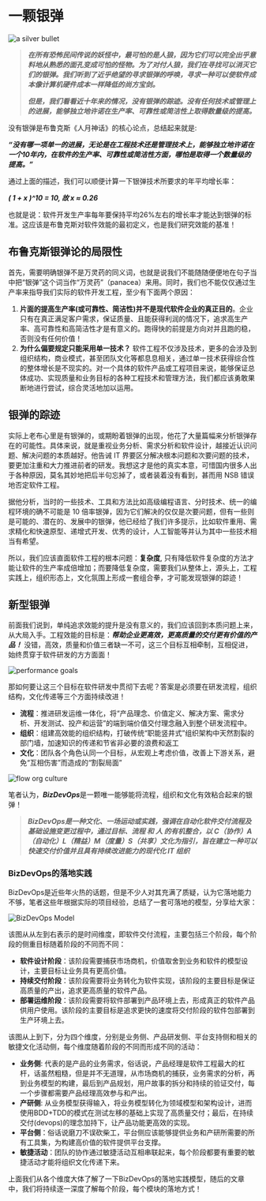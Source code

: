 # 一颗银弹

![a silver bullet](https://s1.locimg.com/2023/10/27/71e477e45f006.jpeg)

> ***在所有恐怖民间传说的妖怪中，最可怕的是人狼，因为它们可以完全出乎意料地从熟悉的面孔变成可怕的怪物。为了对付人狼，我们在寻找可以消灭它们的银弹。我们听到了近乎绝望的寻求银弹的呼唤，寻求一种可以使软件成本像计算机硬件成本一样降低的尚方宝剑。***
>
> ***但是，我们看看近十年来的情况，没有银弹的踪迹。没有任何技术或管理上的进展，能够独立地许诺在生产率、可靠性或简洁性上取得数量级的提高。***

没有银弹是布鲁克斯《人月神话》的核心论点，总结起来就是:

***“没有哪一项单一的进展，无论是在工程技术还是管理技术上，能够独立地许诺在一个10年内，在软件的生产率、可靠性或简洁性方面，哪怕是取得一个数量级的提高。”***

通过上面的描述，我们可以顺便计算一下银弹技术所要求的年平均增长率：

***( 1 + x )^10 = 10, 故 x ≈ 0.26***

也就是说：软件开发生产率每年要保持平均26%左右的增长率才能达到银弹的标准。这应该是布鲁克斯对软件效能的最初定义，也是我们研究效能的基准！

## 布鲁克斯银弹论的局限性

首先，需要明确银弹不是万灵药的同义词，也就是说我们不能随随便便地在句子当中把“银弹”这个词当作“万灵药”（panacea）来用。同时，我们也不能仅仅通过生产率来指导我们实际的软件开发工程，至少有下面两个原因：

1. **片面的提高生产率(或可靠性、简洁性)并不是现代软件企业的真正目的**。企业只有在真正满足客户需求，保证质量、且能获得利润的情况下，追求高生产率、高可靠性和高简洁性才是有意义的。跑得快的前提是方向对并且跑的稳，否则没有任何价值！
2. **为什么偏要规定只能采用单一技术？** 软件工程不仅涉及技术，更多的会涉及到组织结构，商业模式，甚至团队文化等都息息相关，通过单一技术获得综合性的整体增长是不现实的。对一个具体的软件产品或工程项目来说，能够保证总体成功、实现质量和业务目标的各种工程技术和管理方法，我们都应该勇敢果断地进行尝试，综合灵活地加以运用。

## 银弹的踪迹

实际上老布心里是有银弹的，或期盼着银弹的出现，他花了大量篇幅来分析银弹存在的可能性。具体来说，就是重视业务分析、需求分析和软件设计，越接近认识问题、解决问题的本质越好。他告诫 IT 界要区分解决根本问题和次要问题的技术，要更加注重和大力推进前者的研发。我想这才是他的真实本意，可惜国内很多人出于各种原因，莫名其妙地把后半句忘掉了，或者装着没有看到，甚而用 NSB 错误地否定软件工程。

据他分析，当时的一些技术、工具和方法比如高级编程语言、分时技术、统一的编程环境的确不可能是 10 倍率银弹，因为它们解决的仅仅是次要问题，但有一些则是可能的、潜在的、发展中的银弹，他已经给了我们许多提示，比如软件重用、需求精化和快速原型、递增式开发、优秀的设计，人工智能等并认为其中一些技术相当有希望。

所以，我们应该直面软件工程的根本问题：**复杂度**, 只有降低软件复杂度的方法才能让软件的生产率成倍增加；而要降低复杂度，需要我们从整体上，源头上，工程实践上，组织形态上，文化氛围上形成一套组合拳，才可能发现银弹的踪迹！

## 新型银弹

前面我们说到，单纯追求效能的提升是没有意义的，我们应该回到本质问题上来，从大局入手。工程效能的目标是：***帮助企业更高效，更高质量的交付更有价值的产品！*** 没错，高效，质量和价值三者缺一不可，这三个目标互相牵制，互相促进，始终贯穿于软件研发的方方面面！

![performance goals](https://s1.locimg.com/2024/02/11/5b1c229da818a.jpg)

那如何要让这三个目标在软件研发中贯彻下去呢？答案是必须要在研发流程，组织结构，文化传递等三个方面持续改进！

* **流程**：推进研发运维一体化，将“产品理念、价值定义、解决方案、需求分析、开发测试、投产和运营”的端到端价值交付理念融入到整个研发流程中。
* **组织**：组建高效能的组织结构，打破传统“职能竖井式”组织架构中天然割裂的部门墙，加速知识的传递和节省非必要的浪费和返工
* **文化**：团队各个角色认同一个目标，从宏观上考虑价值，改善上下游关系，避免“互相伤害”而造成的“割裂局面”

![flow org culture](https://s1.locimg.com/2024/02/11/91d8695ab6764.jpg)

笔者认为，***BizDevOps***是一颗唯一能够能将流程，组织和文化有效粘合起来的银弹！
> ***BizDevOps是一种文化、一场运动或实践，强调在自动化软件交付流程及基础设施变更过程中，通过目标、流程 和 人 的有机整合，以 C（协作）A（自动化）L（精益）M（度量）S（共享）文化为指引，旨在建立一种可以快速交付价值并且具有持续改进能力的现代化 IT 组织***

### BizDevOps的落地实践

BizDevOps是近些年火热的话题，但是不少人对其充满了质疑，认为它落地能力不够，笔者这些年根据实际的项目经验，总结了一套可落地的模型，分享给大家：

![BizDevOps Model](https://s1.locimg.com/2024/02/11/ad7102361670d.jpg)

该图从从左到右表示的是时间维度，即软件交付流程，主要包括三个阶段，每个阶段的侧重目标随着阶段的不同而不同：
* **软件设计阶段**：该阶段需要捕获市场商机，价值取舍到业务和软件的模型设计，主要目标让业务具有更高价值。
* **持续交付阶段**：该阶段需要将业务转化为软件实现，该阶段的主要目标是保证高质量的产出，追求更高质量的软件产品。
* **部署运维阶段**：该阶段需要将软件部署到产品环境上去，形成真正的软件产品供用户使用。该阶段的主要目标是追求更快的速度将交付阶段的软件包部署到生产环境上去。

该图从上到下，分为四个维度，分别是业务侧、产品研发侧、平台支持侧和相关的敏捷文化活动侧，每个维度随着阶段的不同而形成不同的活动：
* **业务侧**: 代表的是产品的业务需求，俗话说，产品经理是软件工程最大的杠杆，话虽然粗糙，但是并不无道理，从市场商机的捕获，业务需求的分析，再到业务模型的构建，最后到产品规划，用户故事的拆分和持续的验证交付，每一个步骤都需要产品经理高效参与和产出。
* **产研侧**: 从业务模型获得输入，将业务模型转化为领域模型和架构设计，进而使用BDD+TDD的模式在测试左移的基础上实现了高质量交付；最后，在持续交付(devops)的理念加持下，让产品功能更高效的实现。
* **平台侧**：俗话说磨刀不误砍柴工，平台侧应该能够提供业务和产研所需要的所有工具集，为构建高价值的软件提供平台支撑。
* **敏捷活动**：团队的协作通过敏捷活动互相串联起来，每个阶段都要有重要的敏捷活动才能将组织文化传递下来。

上面我们从各个维度大体了解了一下BizDevOps的落地实践模型，随后的文章中，我们将持续逐一深度了解每个阶段，每个模块的落地方式！